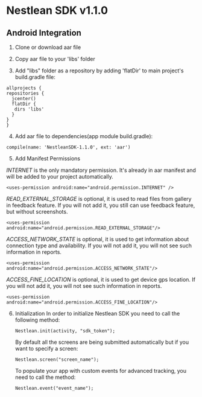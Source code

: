 # Nestlean SDK v1.1.0  

## Android Integration

1. Clone or download aar file

2. Copy aar file to your 'libs' folder

3. Add "libs" folder as a repository by adding 'flatDir' to main project's build.gradle file:

  ```
  allprojects {
  repositories {
    jcenter()
    flatDir {
     dirs 'libs'
    }
  }
  }
  ```
  
4. Add aar file to dependencies(app module build.gradle):

  `compile(name: 'NestleanSDK-1.1.0', ext: 'aar')`
  
5. Add Manifest Permissions

  *INTERNET* is the only mandatory permission. It's already in aar manifest and will be added to your project automatically.
  
  `<uses-permission android:name="android.permission.INTERNET" />`
  
  *READ_EXTERNAL_STORAGE* is optional, it is used to read files from gallery in feedback feature. If you will not add it, you still can use feedback feature, but without screenshots.
  
  `<uses-permission android:name="android.permission.READ_EXTERNAL_STORAGE"/>`
  
  *ACCESS_NETWORK_STATE* is optional, it is used to get information about connection type and availability. If you will not add it, you will not see such information in reports.
  
  `<uses-permission android:name="android.permission.ACCESS_NETWORK_STATE"/>`
  
  *ACCESS_FINE_LOCATION* is optional, it is used to get device gps location. If you will not add it, you will not see such information in reports.
  
  `<uses-permission android:name="android.permission.ACCESS_FINE_LOCATION"/>`

6. Initialization
   In order to initialize Nestlean SDK you need to call the following method:
   
   `Nestlean.init(activity, "sdk_token");`
   
   By default all the screens are being submitted automatically but if you want to specify a screen:
   
   `Nestlean.screen("screen_name");`
   
   To populate your app with custom events for advanced tracking, you need to call the method:
   
   `Nestlean.event("event_name");`
